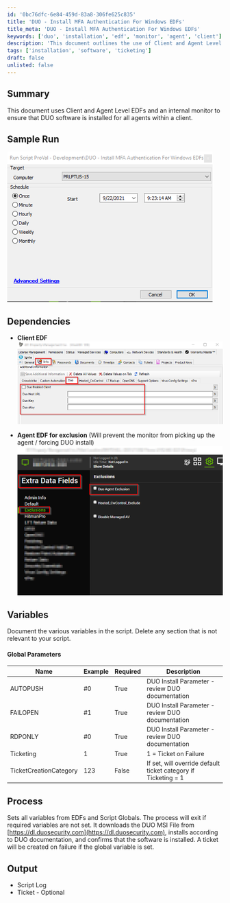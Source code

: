 ```yaml
---
id: '0bc76dfc-6e84-459d-83a8-306fe625c835'
title: 'DUO - Install MFA Authentication For Windows EDFs'
title_meta: 'DUO - Install MFA Authentication For Windows EDFs'
keywords: ['duo', 'installation', 'edf', 'monitor', 'agent', 'client']
description: 'This document outlines the use of Client and Agent Level EDFs along with an internal monitor to ensure that DUO software is installed for all agents within a client. It includes sample runs, dependencies, global parameters, and the process for installation.'
tags: ['installation', 'software', 'ticketing']
draft: false
unlisted: false
---
```


## Summary

This document uses Client and Agent Level EDFs and an internal monitor to ensure that DUO software is installed for all agents within a client.

## Sample Run

![Sample Run](../../../static/img/DUO---Install-MFA-Authentication-For-Windows-EDFs/image_1.png)

## Dependencies

- **Client EDF**  
  ![Client EDF](../../../static/img/DUO---Install-MFA-Authentication-For-Windows-EDFs/image_2.png)

- **Agent EDF for exclusion** (Will prevent the monitor from picking up the agent / forcing DUO install)  
  ![Agent EDF](../../../static/img/DUO---Install-MFA-Authentication-For-Windows-EDFs/image_3.png)

## Variables

Document the various variables in the script. Delete any section that is not relevant to your script.

#### Global Parameters

| Name                     | Example | Required | Description                                                      |
|--------------------------|---------|----------|------------------------------------------------------------------|
| AUTOPUSH                 | #0      | True     | DUO Install Parameter - review DUO documentation                 |
| FAILOPEN                 | #1      | True     | DUO Install Parameter - review DUO documentation                 |
| RDPONLY                  | #0      | True     | DUO Install Parameter - review DUO documentation                 |
| Ticketing                | 1       | True     | 1 = Ticket on Failure                                            |
| TicketCreationCategory    | 123     | False    | If set, will override default ticket category if Ticketing = 1   |

## Process

Sets all variables from EDFs and Script Globals. The process will exit if required variables are not set. It downloads the DUO MSI File from [https://dl.duosecurity.com](https://dl.duosecurity.com), installs according to DUO documentation, and confirms that the software is installed. A ticket will be created on failure if the global variable is set.

## Output

- Script Log
- Ticket - Optional



